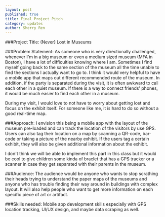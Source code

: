 ```yaml
---
layout: post
published: true
title: Final Project Pitch
category: updates
author: Sherry Ren
---
```


###Project Title: 
(Never) Lost in Museums

###Problem Statement: 
As someone who is very directionally challenged, whenever I'm in a big museum or even a medium sized museum (MFA in Boston), I have a lot of difficulties knowing where I am. Sometimes I find myself going back to the same section of the museum all the time unable to find the sections I actually want to go to. I think it would very helpful to have a mobile app that maps out different recommended route of the museum. In addition, if the party is separated during the visit, it is often awkward to call each other in a quiet museum. If there is a way to connect friends' phones, it would be much easier to find each other in a museum. 

During my visit, I would love to not have to worry about getting lost and focus on the exhibit itself. For someone like me, it is hard to do so without a good real-time map. 

###Approach: 
I envision this being a mobile app with the layout of the museum pre-loaded and can track the location of the visitors by use GPS. Users can also tag their location on a map by scanning a QR-code, bar-code or taking a picture of the nearby exhibit. If the users tag a certain exhibit, they will also be given additional information about the exhibit. 

I don't think we will be able to implement this part in this class but it would be cool to give children some kinda of braclet that has a GPS tracker or a scanner in case they get separated with their parents in the museum.

###Audience: 
The audience would be anyone who wants to stop scrathing their heads trying to understand the paper maps of the museums and anyone who has trouble finding their way around in buildings with complex layout. It will also help people who want to get more information on each specific piece of art or artifact. 

###Skills needed:
Mobile app development skills especially with GPS location tracking, UI/UX design, and maybe data scraping as well.
